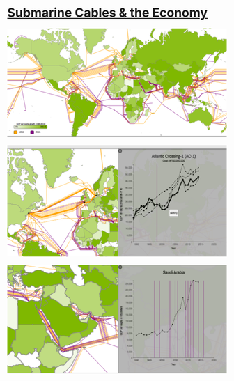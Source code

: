 # <a href=http://chenjesse.github.io/SubmarineCables/>Submarine Cables & the Economy</a>

<img src=images/screenshot1.png>
<br><br>
<img src=images/screenshot3.png>
<br><br>
<img src=images/screenshot2.png>
